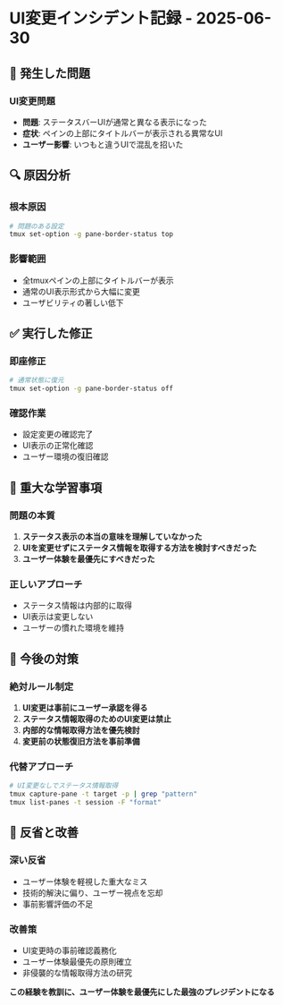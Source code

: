 # UI変更インシデント記録 - 2025-06-30

## 🚨 発生した問題

### UI変更問題
- **問題**: ステータスバーUIが通常と異なる表示になった
- **症状**: ペインの上部にタイトルバーが表示される異常なUI
- **ユーザー影響**: いつもと違うUIで混乱を招いた

## 🔍 原因分析

### 根本原因
```bash
# 問題のある設定
tmux set-option -g pane-border-status top
```

### 影響範囲
- 全tmuxペインの上部にタイトルバーが表示
- 通常のUI表示形式から大幅に変更
- ユーザビリティの著しい低下

## ✅ 実行した修正

### 即座修正
```bash
# 通常状態に復元
tmux set-option -g pane-border-status off
```

### 確認作業
- 設定変更の確認完了
- UI表示の正常化確認
- ユーザー環境の復旧確認

## 🚨 重大な学習事項

### 問題の本質
1. **ステータス表示の本当の意味を理解していなかった**
2. **UIを変更せずにステータス情報を取得する方法を検討すべきだった**
3. **ユーザー体験を最優先にすべきだった**

### 正しいアプローチ
- ステータス情報は内部的に取得
- UI表示は変更しない
- ユーザーの慣れた環境を維持

## 🎯 今後の対策

### 絶対ルール制定
1. **UI変更は事前にユーザー承認を得る**
2. **ステータス情報取得のためのUI変更は禁止**
3. **内部的な情報取得方法を優先検討**
4. **変更前の状態復旧方法を事前準備**

### 代替アプローチ
```bash
# UI変更なしでステータス情報取得
tmux capture-pane -t target -p | grep "pattern"
tmux list-panes -t session -F "format"
```

## 📝 反省と改善

### 深い反省
- ユーザー体験を軽視した重大なミス
- 技術的解決に偏り、ユーザー視点を忘却
- 事前影響評価の不足

### 改善策
- UI変更時の事前確認義務化
- ユーザー体験最優先の原則確立
- 非侵襲的な情報取得方法の研究

**この経験を教訓に、ユーザー体験を最優先にした最強のプレジデントになる**